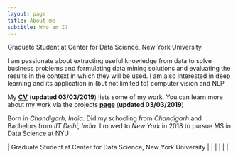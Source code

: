 ```yaml
---
layout: page
title: About me
subtitle: Who am I?
---
```


<i class="fa fa-institution"></i> Graduate Student at Center for Data Science, New York University


<i class="fa fa-code"></i>   I am passionate about extracting useful knowledge from data to solve business problems and formulating data mining solutions and evaluating the results in the context in which they will be used. I am also interested in deep learning and its application in (but not limited to) computer vision and NLP


<i class="fa fa-file-pdf-o"></i> My **[CV](/CV.pdf)**  (**updated 03/03/2019**) lists some of my work. You can learn more about my work via the projects **[page](https://regressionist.github.io/projects)** (**updated 03/03/2019**)


<i class="fa fa-globe"></i> Born in *Chandigarh, India*. Did my schooling from *Chandigarh* and Bachelors from *IIT Delhi, India*. I moved to *New York* in 2018 to pursue MS in Data Science at NYU

 <i class="fa fa-institution"></i>  |  Graduate Student at Center for Data Science, New York University 
|   |   |
|   |   |